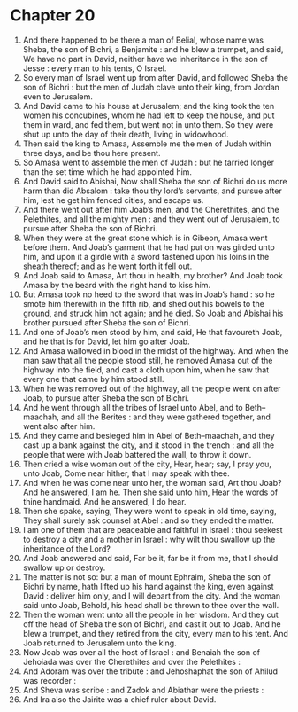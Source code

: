 # Chapter 20

1. And there happened to be there a man of Belial, whose name was Sheba, the son of Bichri, a Benjamite : and he blew a trumpet, and said, We have no part in David, neither have we inheritance in the son of Jesse : every man to his tents, O Israel.
2. So every man of Israel went up from after David, and followed Sheba the son of Bichri : but the men of Judah clave unto their king, from Jordan even to Jerusalem.
3. And David came to his house at Jerusalem; and the king took the ten women his concubines, whom he had left to keep the house, and put them in ward, and fed them, but went not in unto them. So they were shut up unto the day of their death, living in widowhood.
4. Then said the king to Amasa, Assemble me the men of Judah within three days, and be thou here present.
5. So Amasa went to assemble the men of Judah : but he tarried longer than the set time which he had appointed him.
6. And David said to Abishai, Now shall Sheba the son of Bichri do us more harm than did Absalom : take thou thy lord’s servants, and pursue after him, lest he get him fenced cities, and escape us.
7. And there went out after him Joab’s men, and the Cherethites, and the Pelethites, and all the mighty men : and they went out of Jerusalem, to pursue after Sheba the son of Bichri.
8. When they were at the great stone which is in Gibeon, Amasa went before them. And Joab’s garment that he had put on was girded unto him, and upon it a girdle with a sword fastened upon his loins in the sheath thereof; and as he went forth it fell out.
9. And Joab said to Amasa, Art thou in health, my brother? And Joab took Amasa by the beard with the right hand to kiss him.
10. But Amasa took no heed to the sword that was in Joab’s hand : so he smote him therewith in the fifth rib, and shed out his bowels to the ground, and struck him not again; and he died. So Joab and Abishai his brother pursued after Sheba the son of Bichri.
11. And one of Joab’s men stood by him, and said, He that favoureth Joab, and he that is for David, let him go after Joab.
12. And Amasa wallowed in blood in the midst of the highway. And when the man saw that all the people stood still, he removed Amasa out of the highway into the field, and cast a cloth upon him, when he saw that every one that came by him stood still.
13. When he was removed out of the highway, all the people went on after Joab, to pursue after Sheba the son of Bichri.
14. And he went through all the tribes of Israel unto Abel, and to Beth–maachah, and all the Berites : and they were gathered together, and went also after him.
15. And they came and besieged him in Abel of Beth–maachah, and they cast up a bank against the city, and it stood in the trench : and all the people that were with Joab battered the wall, to throw it down.
16. Then cried a wise woman out of the city, Hear, hear; say, I pray you, unto Joab, Come near hither, that I may speak with thee.
17. And when he was come near unto her, the woman said, Art thou Joab? And he answered, I am he. Then she said unto him, Hear the words of thine handmaid. And he answered, I do hear.
18. Then she spake, saying, They were wont to speak in old time, saying, They shall surely ask counsel at Abel : and so they ended the matter.
19. I am one of them that are peaceable and faithful in Israel : thou seekest to destroy a city and a mother in Israel : why wilt thou swallow up the inheritance of the Lord?
20. And Joab answered and said, Far be it, far be it from me, that I should swallow up or destroy.
21. The matter is not so: but a man of mount Ephraim, Sheba the son of Bichri by name, hath lifted up his hand against the king, even against David : deliver him only, and I will depart from the city. And the woman said unto Joab, Behold, his head shall be thrown to thee over the wall.
22. Then the woman went unto all the people in her wisdom. And they cut off the head of Sheba the son of Bichri, and cast it out to Joab. And he blew a trumpet, and they retired from the city, every man to his tent. And Joab returned to Jerusalem unto the king.
23. Now Joab was over all the host of Israel : and Benaiah the son of Jehoiada was over the Cherethites and over the Pelethites :
24. And Adoram was over the tribute : and Jehoshaphat the son of Ahilud was recorder :
25. And Sheva was scribe : and Zadok and Abiathar were the priests :
26. And Ira also the Jairite was a chief ruler about David.

